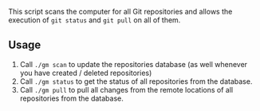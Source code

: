 This script scans the computer for all Git repositories and allows the execution of `git status` and `git pull` on all of them.

Usage
-----

1. Call `./gm scan` to update the repositories database (as well whenever you have created / deleted repositories)
2. Call `./gm status` to get the status of all repositories from the database.
3. Call `./gm pull` to pull all changes from the remote locations of all repositories from the database.
